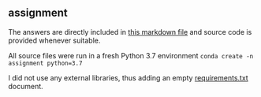 ## assignment

The answers are directly included in [this markdown file](answers.md) and source code is provided whenever suitable.

All source files were run in a fresh Python 3.7 environment
```conda create -n assignment python=3.7```

I did not use any external libraries, thus adding an empty [requirements.txt](requirements.txt) document.